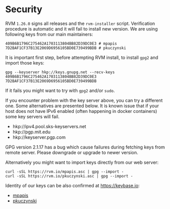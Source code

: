 # Security

RVM `1.26.0` signs all releases and the `rvm-installer` script. Verification procedure is automatic and it will fail to install new version. We are using following keys from our main maintainers:

    409B6B1796C275462A1703113804BB82D39DC0E3 # mpapis
    7D2BAF1CF37B13E2069D6956105BD0E739499BDB # pkuczynski

It is important first step, before attempting RVM install, to install `gpg2` and import those keys:

    gpg --keyserver hkp://keys.gnupg.net --recv-keys 409B6B1796C275462A1703113804BB82D39DC0E3 7D2BAF1CF37B13E2069D6956105BD0E739499BDB

If it fails you might want to try with `gpg2` and/or `sudo`. 

If you encounter problem with the key server above, you can try a different one. Some alternatives are presented below. It is known issue that if your host does not have IPv6 enabled (often happening in docker containers) some key servers will fail.

* hkp://ipv4.pool.sks-keyservers.net
* hkp://pgp.mit.edu
* hkp://keyserver.pgp.com

GPG version 2.1.17 has a bug which cause failures during fetching keys from remote server. Please downgrade or upgrade to newer version.

Alternatively you might want to import keys directly from our web server:

    curl -sSL https://rvm.io/mpapis.asc | gpg --import -
    curl -sSL https://rvm.io/pkuczynski.asc | gpg --import -

Identity of our keys can be also confirmed at https://keybase.io:

* [mpapis](https://keybase.io/mpapis)
* [pkuczynski](https://keybase.io/piotrkuczynski)
